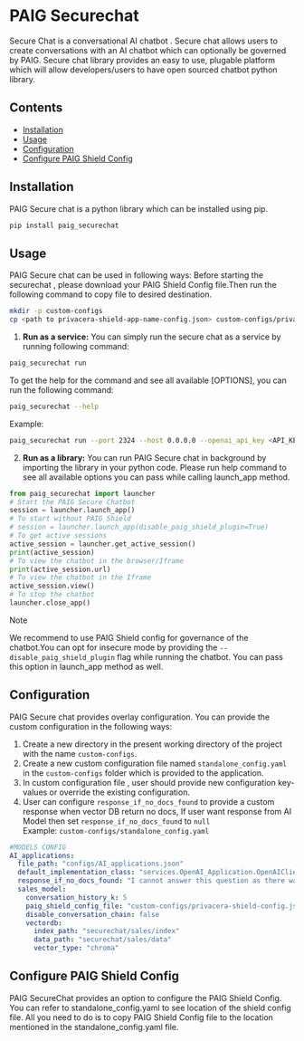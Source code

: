 # PAIG Securechat 

Secure Chat is a conversational AI chatbot .
Secure chat allows users to create  conversations with an AI chatbot which can optionally be governed by PAIG. 
Secure chat library provides an easy to use, plugable platform which will allow developers/users to have open sourced chatbot python library.


## Contents
- [Installation](#Installation)
- [Usage](#usage)
- [Configuration](#configuration)
- [Configure PAIG Shield Config](#shieldconfigure)


## Installation <a name="Installation"></a>
PAIG Secure chat is a python library which can be installed using pip.
```bash
pip install paig_securechat
```

## Usage <a name="usage"></a>
PAIG Secure chat can be used in following ways:
Before starting the securechat , please download your PAIG Shield Config file.Then run the following command to copy file to desired destination.
```bash
mkdir -p custom-configs
cp <path to privacera-shield-app-name-config.json> custom-configs/privacera-shield-config.json
``` 
1. **Run as a service:** You can simply run the secure chat as a service by running following command:
 ```bash
paig_securechat run
 ```
To get the help for the command and see all available [OPTIONS], you can run the following command:
```bash
paig_securechat --help
```
Example:
```bash
paig_securechat run --port 2324 --host 0.0.0.0 --openai_api_key <API_KEY> 
```
2. **Run as a library:** You can run PAIG Secure chat in background by importing the library in your python code.
Please run help command to see all available options you can pass while calling launch_app method.
```python
from paig_securechat import launcher
# Start the PAIG Secure Chatbot
session = launcher.launch_app()
# To start without PAIG Shield
# session = launcher.launch_app(disable_paig_shield_plugin=True)
# To get active sessions
active_session = launcher.get_active_session()
print(active_session)
# To view the chatbot in the browser/Iframe
print(active_session.url)
# To view the chatbot in the Iframe
active_session.view()
# To stop the chatbot
launcher.close_app()
```
> [!NOTE]
> We recommend to use PAIG Shield config for governance of the chatbot.You can opt for insecure mode by providing the `--disable_paig_shield_plugin` flag while running the chatbot. You can pass this option in launch_app method as well.

## Configuration <a name="configuration"></a>
PAIG Secure chat provides overlay configuration. You can provide the custom configuration in the following ways:
1. Create a new directory in the present working directory of the project with the name `custom-configs`.
2. Create a new custom configuration file named `standalone_config.yaml` in the `custom-configs` folder which is provided to the application.
3. In custom configuration file , user should provide new configuration key-values or override the existing configuration.
4. User can configure `response_if_no_docs_found` to provide a custom response when vector DB return no docs, If user want response from AI Model then set `response_if_no_docs_found` to `null`
<br>Example: `custom-configs/standalone_config.yaml`
```yaml
#MODELS CONFIG
AI_applications:
  file_path: "configs/AI_applications.json"
  default_implementation_class: "services.OpenAI_Application.OpenAIClient.OpenAIClient"
  response_if_no_docs_found: "I cannot answer this question as there was no context provided"
  sales_model:
    conversation_history_k: 5
    paig_shield_config_file: "custom-configs/privacera-shield-config.json"
    disable_conversation_chain: false
    vectordb:
      index_path: "securechat/sales/index"
      data_path: "securechat/sales/data"
      vector_type: "chroma"
```

## Configure PAIG Shield Config <a name="shieldconfigure"></a>
PAIG SecureChat provides an option to configure the PAIG Shield Config.
You can refer to standalone_config.yaml to see location of the shield config file.
All you need to do is to copy PAIG Shield Config file to the location mentioned in the standalone_config.yaml file.
